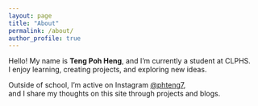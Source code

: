 ```yaml
---
layout: page
title: "About"
permalink: /about/
author_profile: true
---
```


Hello! My name is **Teng Poh Heng**, and I’m currently a student at CLPHS.  
I enjoy learning, creating projects, and exploring new ideas.  

Outside of school, I’m active on Instagram [@phteng7](https://instagram.com/phteng7),  
and I share my thoughts on this site through projects and blogs.
